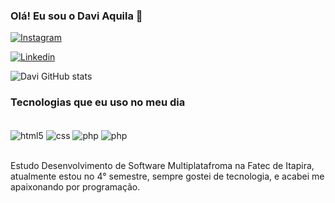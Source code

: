 
### Olá! Eu sou o Davi Aquila 👋 

[![Instagram](https://img.shields.io/badge/Instagram-E4405F?style=for-the-badge&logo=instagram&logoColor=white/)](https://www.instagram.com/davi_aquila5/)

[![Linkedin](https://img.shields.io/badge/LinkedIn-0077B5?style=for-the-badge&logo=linkedin&logoColor=white/)](https://www.linkedin.com/in/davi-programador/)

![Davi GitHub stats](https://github-readme-stats.vercel.app/api?username=DaviAquila&theme=dark&show_icons=true)

### Tecnologias que eu uso no meu dia

<div style="display: inline_block"><br/>
    <img align="center" alt="html5" src="https://img.shields.io/badge/HTML5-E34F26?style=for-the-badge&logo=html5&logoColor=white" />
     <img align="center" alt="css" src="https://img.shields.io/badge/CSS3-1572B6?style=for-the-badge&logo=css3&logoColor=white" />
     <img align="center" alt="php" src="https://img.shields.io/badge/JavaScript-F7DF1E?style=for-the-badge&logo=javascript&logoColor=black" />
    <img align="center" alt="php" src="https://img.shields.io/badge/PHP-777BB4?style=for-the-badge&logo=php&logoColor=white" />
</div><br/>

Estudo Desenvolvimento de Software Multiplatafroma na Fatec de Itapira, atualmente estou no 4° semestre, sempre gostei de tecnologia, e acabei me apaixonando por programação. 
